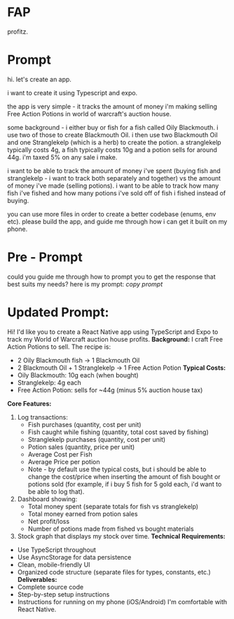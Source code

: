 # FAP
profitz.



# Prompt

hi. let's create an app. 

i want to create it using Typescript and expo. 

the app is very simple - it tracks the amount of money i'm making selling Free Action Potions in world of warcraft's auction house. 

some background - i either buy or fish for a fish called Oily Blackmouth.
i use two of those to create Blackmouth Oil. i then use two Blackmouth Oil and one Stranglekelp (which is a herb) to create the potion.
a stranglekelp typically costs 4g, a fish typically costs 10g and a potion sells for around 44g.
i'm taxed 5% on any sale i make. 

i want to be able to track the amount of money i've spent (buying fish and stranglekelp - i want to track both separately and together) vs the amount of money i've made (selling potions). 
i want to be able to track how many fish i've fished and how many potions i've sold off of fish i fished instead of buying. 

you can use more files in order to create a better codebase (enums, env etc). 
please build the app, and guide me through how i can get it built on my phone. 

# Pre - Prompt

could you guide me through how to prompt you to get the response that best suits my needs? here is my prompt: *copy prompt* 

# Updated Prompt:

Hi! I'd like you to create a React Native app using TypeScript and Expo 
to track my World of Warcraft auction house profits.
**Background:**
I craft Free Action Potions to sell. The recipe is:
- 2 Oily Blackmouth fish → 1 Blackmouth Oil
- 2 Blackmouth Oil + 1 Stranglekelp → 1 Free Action Potion
**Typical Costs:**
- Oily Blackmouth: 10g each (when bought)
- Stranglekelp: 4g each
- Free Action Potion: sells for ~44g (minus 5% auction house tax)

**Core Features:**
1. Log transactions:
   - Fish purchases (quantity, cost per unit)
   - Fish caught while fishing (quantity, total cost saved by fishing)
   - Stranglekelp purchases (quantity, cost per unit)
   - Potion sales (quantity, price per unit)
   - Average Cost per Fish
   - Average Price per potion
   - Note - by default use the typical costs, but i should be able to change the cost/price when inserting the amount of fish bought or potions sold (for example, if i buy 5 fish for 5 gold each, i'd want to be able to log that).
2. Dashboard showing:
   - Total money spent (separate totals for fish vs stranglekelp)
   - Total money earned from potion sales
   - Net profit/loss
   - Number of potions made from fished vs bought materials
3. Stock graph that displays my stock over time.
**Technical Requirements:**
- Use TypeScript throughout
- Use AsyncStorage for data persistence
- Clean, mobile-friendly UI
- Organized code structure (separate files for types, constants, etc.)
**Deliverables:**
- Complete source code
- Step-by-step setup instructions
- Instructions for running on my phone (iOS/Android)
I'm comfortable with React Native. 